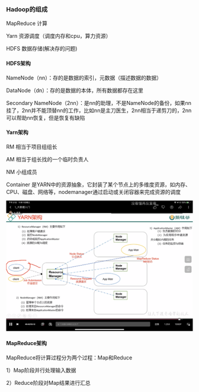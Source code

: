 ### Hadoop的组成

MapReduce  计算

Yarn  资源调度（调度内存和cpu，算力资源）

HDFS  数据存储(解决存的问题)

#### HDFS架构

NameNode（nn）：存的是数据的索引，元数据（描述数据的数据）

DataNode（dn）：存的是数据的本体，所有数据都存在这里

Secondary NameNode（2nn）：是nn的助理，不是NameNode的备份，如果nn挂了，2nn并不能顶替nn的工作，比如nn是主刀医生，2nn相当于递剪刀的，2nn可以帮助nn恢复，但是恢复有缺陷

#### Yarn架构

RM  相当于项目组组长

AM  相当于组长找的一个临时负责人

NM  小组成员

Container  是YARN中的资源抽象，它封装了某个节点上的多维度资源，如内存、CPU、磁盘、网络等，nodemanager通过启动或关闭容器来完成资源的调度

![35AD360C871BD3E177BAF1EB03030EA9](Hadoop.assets/35AD360C871BD3E177BAF1EB03030EA9.png)

#### MapReduce架构

MapReduce将计算过程分为两个过程：Map和Reduce

1）Map阶段并行处理输入数据

2）Reduce阶段对Map结果进行汇总







